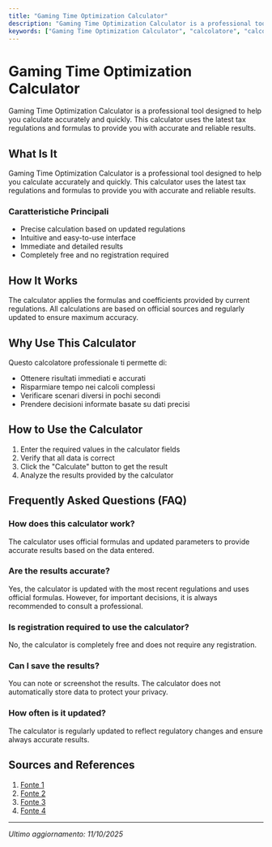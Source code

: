 ```yaml
---
title: "Gaming Time Optimization Calculator"
description: "Gaming Time Optimization Calculator is a professional tool designed to help you calculate accurately and quickly. This calculator uses the latest tax regulations and formulas to provide you with accurate and reliable results."
keywords: ["Gaming Time Optimization Calculator", "calcolatore", "calcolo online"]
---
```


# Gaming Time Optimization Calculator

Gaming Time Optimization Calculator is a professional tool designed to help you calculate accurately and quickly. This calculator uses the latest tax regulations and formulas to provide you with accurate and reliable results.

## What Is It

Gaming Time Optimization Calculator is a professional tool designed to help you calculate accurately and quickly. This calculator uses the latest tax regulations and formulas to provide you with accurate and reliable results.

### Caratteristiche Principali

- Precise calculation based on updated regulations
- Intuitive and easy-to-use interface
- Immediate and detailed results
- Completely free and no registration required

## How It Works

The calculator applies the formulas and coefficients provided by current regulations. All calculations are based on official sources and regularly updated to ensure maximum accuracy.

## Why Use This Calculator

Questo calcolatore professionale ti permette di:

- Ottenere risultati immediati e accurati
- Risparmiare tempo nei calcoli complessi
- Verificare scenari diversi in pochi secondi
- Prendere decisioni informate basate su dati precisi

## How to Use the Calculator

1. Enter the required values in the calculator fields
2. Verify that all data is correct
3. Click the "Calculate" button to get the result
4. Analyze the results provided by the calculator

## Frequently Asked Questions (FAQ)

### How does this calculator work?

The calculator uses official formulas and updated parameters to provide accurate results based on the data entered.

### Are the results accurate?

Yes, the calculator is updated with the most recent regulations and uses official formulas. However, for important decisions, it is always recommended to consult a professional.

### Is registration required to use the calculator?

No, the calculator is completely free and does not require any registration.

### Can I save the results?

You can note or screenshot the results. The calculator does not automatically store data to protect your privacy.

### How often is it updated?

The calculator is regularly updated to reflect regulatory changes and ensure always accurate results.

## Sources and References

1. [Fonte 1](https://play2dev.com/calculator)
2. [Fonte 2](https://pc-builds.com/fps-calculator/)
3. [Fonte 3](https://www.techpowerup.com/dram-latency/)
4. [Fonte 4](https://www.reddit.com/r/TheTowerGame/comments/1dpgusw/optimize_my_time_spent_what_runs_should_i_focus_on/)

---

*Ultimo aggiornamento: 11/10/2025*
